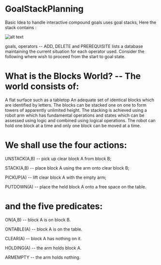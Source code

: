 # GoalStackPlanning
Basic Idea to handle interactive compound goals uses goal stacks, Here the stack contains :

![alt text](https://www.instadeep.com/wp-content/uploads/2020/07/alphanpix-01.png)

goals,
operators -- ADD, DELETE and PREREQUISITE lists
a database maintaining the current situation for each operator used.
Consider the following where wish to proceed from the start to goal state.

# What is the Blocks World? -- The world consists of:

A flat surface such as a tabletop
An adequate set of identical blocks which are identified by letters.
The blocks can be stacked one on one to form towers of apparently unlimited height.
The stacking is achieved using a robot arm which has fundamental operations and states which can be assessed using logic and combined using logical operations.
The robot can hold one block at a time and only one block can be moved at a time.

# We shall use the four actions:

UNSTACK(A,B)
-- pick up clear block A from block B;

STACK(A,B)
-- place block A using the arm onto clear block B;

PICKUP(A)
-- lift clear block A with the empty arm;

PUTDOWN(A)
-- place the held block A onto a free space on the table.

# and the five predicates:

ON(A,B)
-- block A is on block B.

ONTABLE(A)
-- block A is on the table.

CLEAR(A)
-- block A has nothing on it.

HOLDING(A)
-- the arm holds block A.

ARMEMPTY
-- the arm holds nothing.
